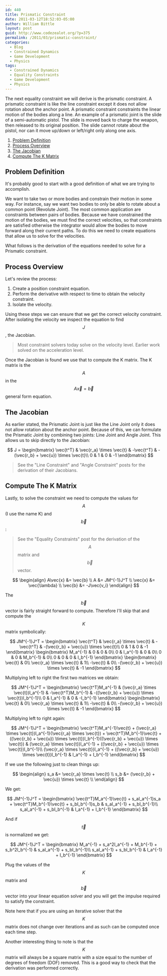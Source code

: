 ```yaml
---
id: 440
title: Prismatic Constraint
date: 2011-03-12T18:52:03-05:00
author: William Bittle
layout: post
guid: http://www.codezealot.org/?p=375
permalink: /2011/03/prismatic-constraint/
categories:
  - Blog
  - Constrained Dynamics
  - Game Development
  - Physics
tags:
  - Constrained Dynamics
  - Equality Constraints
  - Game Development
  - Physics
---
```

The next equality constraint we will derive is the prismatic constraint. A prismatic constraint is like the line constraint except it does not allow rotation about the anchor point. A prismatic constraint constraints the linear motion of the bodies along a line. An example of a prismatic joint is the slide of a semi-automatic pistol. The slide is moved back to charge the weapon, then released to its original position. The slide cannot rotate about the pistol, nor can it move up/down or left/right only along one axis.  

  1. [Problem Definition](#ptp-problem)
  2. [Process Overview](#ptp-process)
  3. [The Jacobian](#ptp-jacobian)
  4. [Compute The K Matrix](#ptp-kmatrix)

<a name="ptp-problem"></a>  

## Problem Definition  
It's probably good to start with a good definition of what we are trying to accomplish.

We want to take two or more bodies and constrain their motion in some way. For instance, say we want two bodies to only be able to rotate about a common point (Revolute Joint). The most common application are constraints between pairs of bodies. Because we have constrained the motion of the bodies, we must find the correct velocities, so that constraints are satisfied otherwise the integrator would allow the bodies to move forward along their current paths. To do this we need to create equations that allow us to solve for the velocities.

What follows is the derivation of the equations needed to solve for a Prismatic constraint.

<a name="ptp-process"></a>  

## Process Overview
Let's review the process:

  1. Create a position constraint equation.
  2. Perform the derivative with respect to time to obtain the velocity constraint.
  3. Isolate the velocity.

Using these steps we can ensure that we get the correct velocity constraint. After isolating the velocity we inspect the equation to find $$ J $$, the Jacobian.

> Most constraint solvers today solve on the velocity level. Earlier work solved on the acceleration level.

Once the Jacobian is found we use that to compute the K matrix. The K matrix is the $$ A $$ in the $$ A\vec{x} = \vec{b} $$ general form equation.  

<a name="ptp-jacobian"></a>  

## The Jacobian
As earlier stated, the Prismatic Joint is just like the Line Joint only it does not allow rotation about the anchor point. Because of this, we can formulate the Prismatic Joint by combining two joints: Line Joint and Angle Joint. This allows us to skip directly to the Jacobian:

$$
J = \begin{bmatrix}
  \vec{t^T} & \vec{r_a} \times \vec{t} & -\vec{t^T} & -(\vec{r_b} + \vec{u}) \times \vec{t}\\
  0 & 1 & 0 & -1
\end{bmatrix}
$$

> See the "Line Constraint" and "Angle Constraint" posts for the derivation of their Jacobians.

<a name="ptp-kmatrix"></a>  

## Compute The K Matrix  
Lastly, to solve the constraint we need to compute the values for $$ A $$ (I use the name K) and $$ \vec{b} $$:

> See the "Equality Constraints" post for the derivation of the $$ A $$ matrix and $$ \vec{b} $$ vector.

$$
\begin{align}
A\vec{x} &= \vec{b} \\
A &= JM^{-1}J^T \\
\vec{x} &= \vec{\lambda} \\
\vec{b} &= -J\vec{v_i}
\end{align}
$$

The $$ \vec{b} $$ vector is fairly straight forward to compute. Therefore I'll skip that and compute the $$ K $$ matrix symbolically:

$$
JM^{-1}J^T = \begin{bmatrix}
  \vec{t^T} & \vec{r_a} \times \vec{t} & -\vec{t^T} & -(\vec{r_b} + \vec{u}) \times \vec{t}\\
  0 & 1 & 0 & -1
\end{bmatrix}
\begin{bmatrix}
M_a^{-1} & 0 & 0 & 0\\
0 & I_a^{-1} & 0 & 0\\
0 & 0 & M_b^{-1} & 0\\
0 & 0 & 0 & I_b^{-1}
\end{bmatrix}
\begin{bmatrix}
\vec{t} & 0\\
\vec{r_a} \times \vec{t} & 1\\
-\vec{t} & 0\\
-(\vec{r_b} + \vec{u}) \times \vec{t} & -1
\end{bmatrix}
$$

Multiplying left to right the first two matrices we obtain:

$$
JM^{-1}J^T = \begin{bmatrix}
  \vec{t^T}M_a^{-1} & (\vec{r_a} \times \vec{t})I_a^{-1} & -\vec{t^T}M_b^{-1} & -((\vec{r_b} + \vec{u}) \times \vec{t})I_b^{-1}\\
  0 & I_a^{-1} & 0 & -I_b^{-1}
\end{bmatrix}
\begin{bmatrix}
\vec{t} & 0\\
\vec{r_a} \times \vec{t} & 1\\
-\vec{t} & 0\\
-(\vec{r_b} + \vec{u}) \times \vec{t} & -1
\end{bmatrix}
$$

Multiplying left to right again:

$$
JM^{-1}J^T = \begin{bmatrix}
  \vec{t^T}M_a^{-1}\vec{t} + (\vec{r_a} \times \vec{t})I_a^{-1}(\vec{r_a} \times \vec{t}) + \vec{t^T}M_b^{-1}\vec{t} + ((\vec{r_b} + \vec{u}) \times \vec{t})I_b^{-1}((\vec{r_b} + \vec{u}) \times \vec{t}) & (\vec{r_a} \times \vec{t})I_a^{-1} + ((\vec{r_b} + \vec{u}) \times \vec{t})I_b^{-1}\\
  (\vec{r_a} \times \vec{t})I_a^{-1} + ((\vec{r_b} + \vec{u}) \times \vec{t})I_b^{-1} & I_a^{-1} + I_b^{-1}
\end{bmatrix}
$$

If we use the following just to clean things up:

$$
\begin{align}
s_a &= \vec{r_a} \times \vec{t} \\
s_b &= (\vec{r_b} + \vec{u}) \times \vec{t} \\
\end{align}
$$

We get:

$$
JM^{-1}J^T = \begin{bmatrix}
  \vec{t^T}M_a^{-1}\vec{t} + s_aI_a^{-1}s_a + \vec{t^T}M_b^{-1}\vec{t} + s_bI_b^{-1}s_b & s_aI_a^{-1} + s_bI_b^{-1}\\
  s_aI_a^{-1} + s_bI_b^{-1} & I_a^{-1} + I_b^{-1}
\end{bmatrix}
$$

And if $$ \vec{t} $$ is normalized we get:

$$
JM^{-1}J^T = \begin{bmatrix}
  M_a^{-1} + s_a^2I_a^{-1} + M_b^{-1} + s_b^2I_b^{-1} & s_aI_a^{-1} + s_bI_b^{-1}\\
  s_aI_a^{-1} + s_bI_b^{-1} & I_a^{-1} + I_b^{-1}
\end{bmatrix}
$$

Plug the values of the $$ K $$ matrix and $$ \vec{b} $$ vector into your linear equation solver and you will get the impulse required to satisfy the constraint.

Note here that if you are using an iterative solver that the $$ K $$ matrix does not change over iterations and as such can be computed once each time step.

Another interesting thing to note is that the $$ K $$ matrix will always be a square matrix with a size equal to the number of degrees of freedom (DOF) removed. This is a good way to check that the derivation was performed correctly.